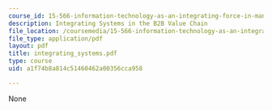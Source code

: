 ```yaml
---
course_id: 15-566-information-technology-as-an-integrating-force-in-manufacturing-spring-2003
description: Integrating Systems in the B2B Value Chain
file_location: /coursemedia/15-566-information-technology-as-an-integrating-force-in-manufacturing-spring-2003/a1f74b8a814c51460462a00356cca958_integrating_systems.pdf
file_type: application/pdf
layout: pdf
title: integrating_systems.pdf
type: course
uid: a1f74b8a814c51460462a00356cca958

---
```

None